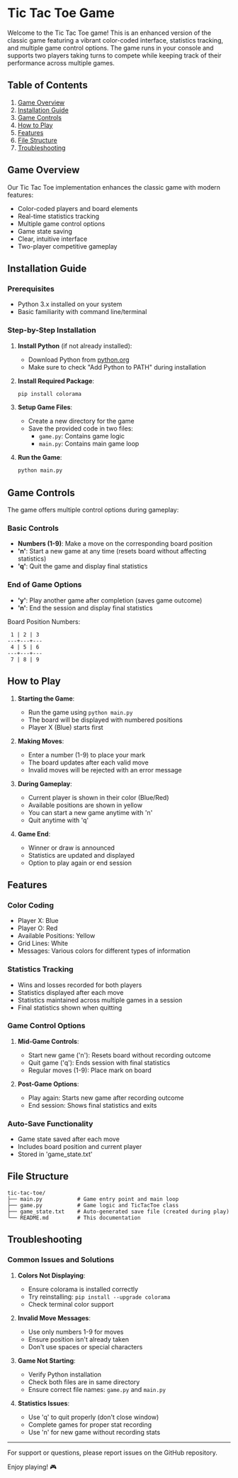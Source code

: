 # Tic Tac Toe Game

Welcome to the Tic Tac Toe game! This is an enhanced version of the classic game featuring a vibrant color-coded interface, statistics tracking, and multiple game control options. The game runs in your console and supports two players taking turns to compete while keeping track of their performance across multiple games.

## Table of Contents
1. [Game Overview](#game-overview)
2. [Installation Guide](#installation-guide)
3. [Game Controls](#game-controls)
4. [How to Play](#how-to-play)
5. [Features](#features)
6. [File Structure](#file-structure)
7. [Troubleshooting](#troubleshooting)

## Game Overview

Our Tic Tac Toe implementation enhances the classic game with modern features:
- Color-coded players and board elements
- Real-time statistics tracking
- Multiple game control options
- Game state saving
- Clear, intuitive interface
- Two-player competitive gameplay

## Installation Guide

### Prerequisites
- Python 3.x installed on your system
- Basic familiarity with command line/terminal

### Step-by-Step Installation

1. **Install Python** (if not already installed):
   - Download Python from [python.org](https://python.org)
   - Make sure to check "Add Python to PATH" during installation

2. **Install Required Package**:
   ```bash
   pip install colorama
   ```

3. **Setup Game Files**:
   - Create a new directory for the game
   - Save the provided code in two files:
     - `game.py`: Contains game logic
     - `main.py`: Contains main game loop

4. **Run the Game**:
   ```bash
   python main.py
   ```

## Game Controls

The game offers multiple control options during gameplay:

### Basic Controls
- **Numbers (1-9)**: Make a move on the corresponding board position
- **'n'**: Start a new game at any time (resets board without affecting statistics)
- **'q'**: Quit the game and display final statistics

### End of Game Options
- **'y'**: Play another game after completion (saves game outcome)
- **'n'**: End the session and display final statistics

Board Position Numbers:
```
 1 | 2 | 3 
---+---+---
 4 | 5 | 6 
---+---+---
 7 | 8 | 9 
```

## How to Play

1. **Starting the Game**:
   - Run the game using `python main.py`
   - The board will be displayed with numbered positions
   - Player X (Blue) starts first

2. **Making Moves**:
   - Enter a number (1-9) to place your mark
   - The board updates after each valid move
   - Invalid moves will be rejected with an error message

3. **During Gameplay**:
   - Current player is shown in their color (Blue/Red)
   - Available positions are shown in yellow
   - You can start a new game anytime with 'n'
   - Quit anytime with 'q'

4. **Game End**:
   - Winner or draw is announced
   - Statistics are updated and displayed
   - Option to play again or end session

## Features

### Color Coding
- Player X: Blue
- Player O: Red
- Available Positions: Yellow
- Grid Lines: White
- Messages: Various colors for different types of information

### Statistics Tracking
- Wins and losses recorded for both players
- Statistics displayed after each move
- Statistics maintained across multiple games in a session
- Final statistics shown when quitting

### Game Control Options
1. **Mid-Game Controls**:
   - Start new game ('n'): Resets board without recording outcome
   - Quit game ('q'): Ends session with final statistics
   - Regular moves (1-9): Place mark on board

2. **Post-Game Options**:
   - Play again: Starts new game after recording outcome
   - End session: Shows final statistics and exits

### Auto-Save Functionality
- Game state saved after each move
- Includes board position and current player
- Stored in 'game_state.txt'

## File Structure
```
tic-tac-toe/
├── main.py           # Game entry point and main loop
├── game.py           # Game logic and TicTacToe class
├── game_state.txt    # Auto-generated save file (created during play)
└── README.md         # This documentation
```

## Troubleshooting

### Common Issues and Solutions

1. **Colors Not Displaying**:
   - Ensure colorama is installed correctly
   - Try reinstalling: `pip install --upgrade colorama`
   - Check terminal color support

2. **Invalid Move Messages**:
   - Use only numbers 1-9 for moves
   - Ensure position isn't already taken
   - Don't use spaces or special characters

3. **Game Not Starting**:
   - Verify Python installation
   - Check both files are in same directory
   - Ensure correct file names: `game.py` and `main.py`

4. **Statistics Issues**:
   - Use 'q' to quit properly (don't close window)
   - Complete games for proper stat recording
   - Use 'n' for new game without recording stats

---

For support or questions, please report issues on the GitHub repository.

Enjoy playing! 🎮
